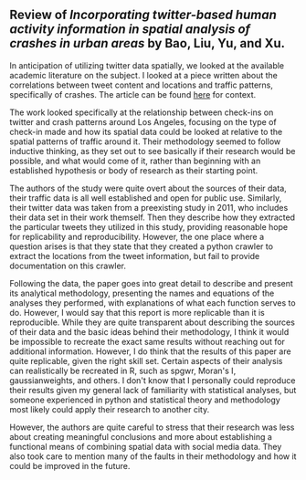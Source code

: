 ## Review of _Incorporating twitter-based human activity information in spatial analysis of crashes in urban areas_ by Bao, Liu, Yu, and Xu. 

In anticipation of utilizing twitter data spatially, we looked at the available academic literature on the subject.  I looked at a piece written about the correlations between tweet content and locations and traffic patterns, specifically of crashes.  The article can be found [here](https://doi.org/10.1016/j.aap.2017.06.012) for context.

The work looked specifically at the relationship between check-ins on twitter and crash patterns around Los Angeles, focusing on the type of check-in made and how its spatial data could be looked at relative to the spatial patterns of traffic around it.  Their methodology seemed to follow  inductive thinking, as they set out to see basically if their research would be possible, and what would come of it, rather than beginning with an established hypothesis or body of research as their starting point.  

The authors of the study were quite overt about the sources of their data, their traffic data is all well established and open for public use.  Similarly, their twitter data was taken from a preexisting study in 2011, who includes their data set in their work themself.  Then they describe how they extracted the particular tweets they utilized in this study, providing reasonable hope for replicability and reproducibility.  However, the one place where a question arises is that they state that they created a python crawler to extract the locations from the tweet information, but fail to provide documentation on this crawler.

Following the data, the paper goes into great detail to describe and present its analytical methodology, presenting the names and equations of the analyses they performed, with explanations of what each function serves to do.  However, I would say that this report is more replicable than it is reproducible.  While they are quite transparent about describing the sources of their data and the basic ideas behind their methodology, I think it would be impossible to recreate the exact same results without reaching out for additional information.  However, I do think that the results of this paper are quite replicable, given the right skill set.  Certain aspects of their analysis can realistically be recreated in R, such as spgwr, Moran's I, gaussianweights, and others.  I don't know that I personally could reproduce their results given my general lack of familiarity with statistical analyses, but someone experienced in python and statistical theory and methodology most likely could apply their research to another city.   

However, the authors are quite careful to stress that their research was less about creating meaningful conclusions and more about establishing a functional means of combining spatial data with social media data.  They also took care to mention many of the faults in their methodology and how it could be improved in the future.  
